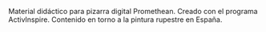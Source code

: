 Material didáctico para pizarra digital Promethean. 
Creado con el programa ActivInspire. 
Contenido en torno a la pintura rupestre en España.
